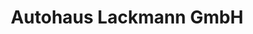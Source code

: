 ---
title: "Autohaus Lackmann GmbH"
url: /wuppertal/autohaus-lackmann-gmbh-uellendahler-strasse/
shop: Autowerkstatt
---